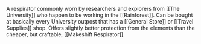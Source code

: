 A respirator commonly worn by researchers and explorers from [[The University]] who happen to be working in the [[Rainforest]]. Can be bought at basically every University outpost that has a [[General Store]] or [[Travel Supplies]] shop.  Offers slightly better protection from the elements than the cheaper, but craftable, [[Makeshift Respirator]].